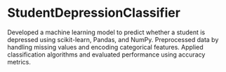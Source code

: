 # StudentDepressionClassifier
Developed a machine learning model to predict whether a student is depressed using scikit-learn, Pandas, and NumPy. Preprocessed data by handling missing values and encoding categorical features. Applied classification algorithms and evaluated performance using accuracy metrics.
